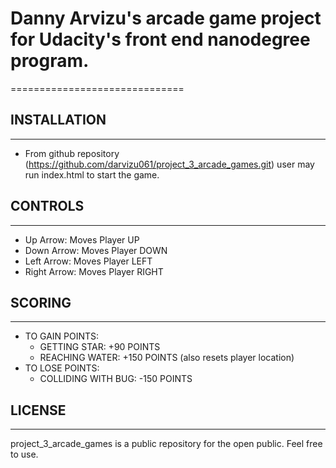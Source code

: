 # Danny Arvizu's arcade game project for Udacity's front end nanodegree program. #

==============================

## INSTALLATION ##
-------------------------------

* From github repository (https://github.com/darvizu061/project_3_arcade_games.git) user may run index.html to start the game.  

## CONTROLS ##
-------------------------------
* Up Arrow: Moves Player UP           
* Down Arrow: Moves Player DOWN  
* Left Arrow: Moves Player LEFT  
* Right Arrow: Moves Player RIGHT  

## SCORING ##
-------------------------------
* TO GAIN POINTS:  
    * GETTING STAR: +90 POINTS  
    * REACHING WATER: +150 POINTS (also resets player location)  
* TO LOSE POINTS:  
    * COLLIDING WITH BUG: -150 POINTS  

## LICENSE ##
-------------------------------
project_3_arcade_games is a public repository for the open public. Feel free to use. 
        
        

